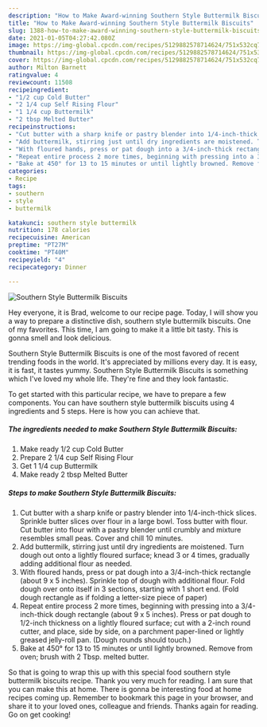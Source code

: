 ```yaml
---
description: "How to Make Award-winning Southern Style Buttermilk Biscuits"
title: "How to Make Award-winning Southern Style Buttermilk Biscuits"
slug: 1388-how-to-make-award-winning-southern-style-buttermilk-biscuits
date: 2021-01-05T04:27:42.080Z
image: https://img-global.cpcdn.com/recipes/5129882578714624/751x532cq70/southern-style-buttermilk-biscuits-recipe-main-photo.jpg
thumbnail: https://img-global.cpcdn.com/recipes/5129882578714624/751x532cq70/southern-style-buttermilk-biscuits-recipe-main-photo.jpg
cover: https://img-global.cpcdn.com/recipes/5129882578714624/751x532cq70/southern-style-buttermilk-biscuits-recipe-main-photo.jpg
author: Milton Barnett
ratingvalue: 4
reviewcount: 11508
recipeingredient:
- "1/2 cup Cold Butter"
- "2 1/4 cup Self Rising Flour"
- "1 1/4 cup Buttermilk"
- "2 tbsp Melted Butter"
recipeinstructions:
- "Cut butter with a sharp knife or pastry blender into 1/4-inch-thick slices. Sprinkle butter slices over flour in a large bowl. Toss butter with flour. Cut butter into flour with a pastry blender until crumbly and mixture resembles small peas. Cover and chill 10 minutes."
- "Add buttermilk, stirring just until dry ingredients are moistened. Turn dough out onto a lightly floured surface; knead 3 or 4 times, gradually adding additional flour as needed."
- "With floured hands, press or pat dough into a 3/4-inch-thick rectangle (about 9 x 5 inches). Sprinkle top of dough with additional flour. Fold dough over onto itself in 3 sections, starting with 1 short end. (Fold dough rectangle as if folding a letter-size piece of paper)"
- "Repeat entire process 2 more times, beginning with pressing into a 3/4-inch-thick dough rectangle (about 9 x 5 inches). Press or pat dough to 1/2-inch thickness on a lightly floured surface; cut with a 2-inch round cutter, and place, side by side, on a parchment paper-lined or lightly greased jelly-roll pan. (Dough rounds should touch.)"
- "Bake at 450° for 13 to 15 minutes or until lightly browned. Remove from oven; brush with 2 Tbsp. melted butter."
categories:
- Recipe
tags:
- southern
- style
- buttermilk

katakunci: southern style buttermilk 
nutrition: 178 calories
recipecuisine: American
preptime: "PT27M"
cooktime: "PT40M"
recipeyield: "4"
recipecategory: Dinner

---
```



![Southern Style Buttermilk Biscuits](https://img-global.cpcdn.com/recipes/5129882578714624/751x532cq70/southern-style-buttermilk-biscuits-recipe-main-photo.jpg)

Hey everyone, it is Brad, welcome to our recipe page. Today, I will show you a way to prepare a distinctive dish, southern style buttermilk biscuits. One of my favorites. This time, I am going to make it a little bit tasty. This is gonna smell and look delicious.



Southern Style Buttermilk Biscuits is one of the most favored of recent trending foods in the world. It's appreciated by millions every day. It is easy, it is fast, it tastes yummy. Southern Style Buttermilk Biscuits is something which I've loved my whole life. They're fine and they look fantastic.


To get started with this particular recipe, we have to prepare a few components. You can have southern style buttermilk biscuits using 4 ingredients and 5 steps. Here is how you can achieve that.

<!--inarticleads1-->

##### The ingredients needed to make Southern Style Buttermilk Biscuits:

1. Make ready 1/2 cup Cold Butter
1. Prepare 2 1/4 cup Self Rising Flour
1. Get 1 1/4 cup Buttermilk
1. Make ready 2 tbsp Melted Butter




<!--inarticleads2-->

##### Steps to make Southern Style Buttermilk Biscuits:

1. Cut butter with a sharp knife or pastry blender into 1/4-inch-thick slices. Sprinkle butter slices over flour in a large bowl. Toss butter with flour. Cut butter into flour with a pastry blender until crumbly and mixture resembles small peas. Cover and chill 10 minutes.
1. Add buttermilk, stirring just until dry ingredients are moistened. Turn dough out onto a lightly floured surface; knead 3 or 4 times, gradually adding additional flour as needed.
1. With floured hands, press or pat dough into a 3/4-inch-thick rectangle (about 9 x 5 inches). Sprinkle top of dough with additional flour. Fold dough over onto itself in 3 sections, starting with 1 short end. (Fold dough rectangle as if folding a letter-size piece of paper)
1. Repeat entire process 2 more times, beginning with pressing into a 3/4-inch-thick dough rectangle (about 9 x 5 inches). Press or pat dough to 1/2-inch thickness on a lightly floured surface; cut with a 2-inch round cutter, and place, side by side, on a parchment paper-lined or lightly greased jelly-roll pan. (Dough rounds should touch.)
1. Bake at 450° for 13 to 15 minutes or until lightly browned. Remove from oven; brush with 2 Tbsp. melted butter.




So that is going to wrap this up with this special food southern style buttermilk biscuits recipe. Thank you very much for reading. I am sure that you can make this at home. There is gonna be interesting food at home recipes coming up. Remember to bookmark this page in your browser, and share it to your loved ones, colleague and friends. Thanks again for reading. Go on get cooking!
